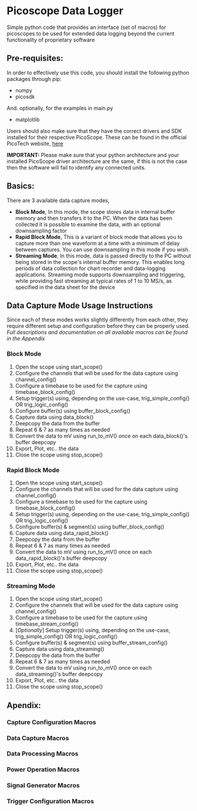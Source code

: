 # Picoscope Data Logger
Simple python code that provides an interface (set of macros) for picoscopes to be used for extended data logging beyond the current functionality of proprietary software

## Pre-requisites:
In order to effectively use this code, you should install the following python packages through pip:
- numpy
- picosdk

And. optionally, for the examples in main.py
- matplotlib

Users should also make sure that they have the correct drivers and SDK installed for their respective PicoScope.
These can be found in the official PicoTech website, [here](https://www.picotech.com/downloads)


**IMPORTANT:** Please make sure that your python architecture and your installed PicoScope driver architecture are the same, if this is not the case then the software will fail to identify any connected units.

## Basics:
There are 3 available data capture modes,
- **Block Mode**, In this mode, the scope stores data in internal buffer memory and then transfers it to the PC. When the data has been collected it is possible to examine the data, with an optional downsampling factor
- **Rapid Block Mode**, This is a variant of block mode that allows you to capture more than one waveform at a time with a minimum of delay between captures. You can use downsampling in this mode if you wish.
- **Streaming Mode**, In this mode, data is passed directly to the PC without being stored in the scope's internal buffer memory. This enables long periods of data collection for chart recorder and data-logging applications. Streaming mode supports downsampling and triggering, while providing fast streaming at typical rates of 1 to 10 MS/s, as specified in the data sheet for the device

## Data Capture Mode Usage Instructions
Since each of these modes works slightly differently from each other, they require different setup and configuration before they can be properly used.\
*Full descriptions and documentation on all available macros can be found in the Appendix*

### Block Mode
1. Open the scope using start_scope()
2. Configure the channels that will be used for the data capture using channel_config()
3. Configure a timebase to be used for the capture using timebase_block_config()
4. Setup trigger(s) using, depending on the use-case, trig_simple_config() OR trig_logic_config()
5. Configure buffer(s) using buffer_block_config()
6. Capture data using data_block()
7. Deepcopy the data from the buffer
8. Repeat 6 & 7 as many times as needed
9. Convert the data to mV using run_to_mV() once on each data_block()'s buffer deepcopy
10. Export, Plot, etc.. the data
11. Close the scope using stop_scope()

### Rapid Block Mode
1. Open the scope using start_scope()
2. Configure the channels that will be used for the data capture using channel_config()
3. Configure a timebase to be used for the capture using timebase_block_config()
4. Setup trigger(s) using, depending on the use-case, trig_simple_config() OR trig_logic_config()
5. Configure buffer(s) & segment(s) using buffer_block_config()
6. Capture data using data_rapid_block()
7. Deepcopy the data from the buffer
8. Repeat 6 & 7 as many times as needed
9. Convert the data to mV using run_to_mV() once on each data_rapid_block()'s buffer deepcopy
10. Export, Plot, etc.. the data
11. Close the scope using stop_scope()

### Streaming Mode
1. Open the scope using start_scope()
2. Configure the channels that will be used for the data capture using channel_config()
3. Configure a timebase to be used for the capture using timebase_stream_config()
4. [*Optionally*] Setup trigger(s) using, depending on the use-case, trig_simple_config() OR trig_logic_config()
5. Configure buffer(s) & segment(s) using buffer_stream_config()
6. Capture data using data_streaming()
7. Deepcopy the data from the buffer
8. Repeat 6 & 7 as many times as needed
9. Convert the data to mV using run_to_mV() once on each data_streaming()'s buffer deepcopy
10. Export, Plot, etc.. the data
11. Close the scope using stop_scope()

## Apendix:
### Capture Configuration Macros
### Data Capture Macros
### Data Processing Macros
### Power Operation Macros
### Signal Generator Macros
### Trigger Configuration Macros
